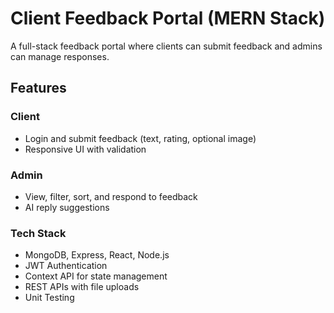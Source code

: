 # Client Feedback Portal (MERN Stack)

A full-stack feedback portal where clients can submit feedback and admins can manage responses.

## Features

### Client
- Login and submit feedback (text, rating, optional image)
- Responsive UI with validation

### Admin
- View, filter, sort, and respond to feedback
- AI reply suggestions 

### Tech Stack
- MongoDB, Express, React, Node.js
- JWT Authentication
- Context API for state management
- REST APIs with file uploads
- Unit Testing
